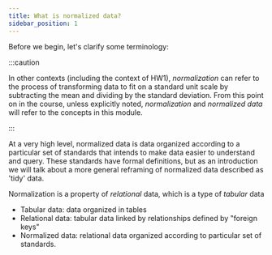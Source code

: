 ```yaml
---
title: What is normalized data?
sidebar_position: 1
---
```


Before we begin, let's clarify some terminology:

:::caution

In other contexts (including the context of HW1), *normalization* can refer to the process of transforming data to fit on a standard unit scale by subtracting the mean and dividing by the standard deviation. From this point on in the course, unless explicitly noted, *normalization* and *normalized data* will refer to the concepts in this module.

:::

At a very high level, normalized data is data organized according to a particular set of standards that intends to make data easier to understand and query. These standards have formal definitions, but as an introduction we will talk about a more general reframing of normalized data described as 'tidy' data.

Normalization is a property of *relational* data, which is a type of *tabular* data
- Tabular data: data organized in tables
- Relational data: tabular data linked by relationships defined by "foreign keys"
- Normalized data: relational data organized according to particular set of standards.